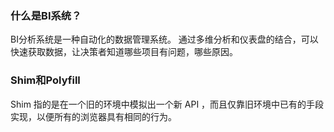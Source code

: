 ### 什么是BI系统？

BI分析系统是一种自动化的数据管理系统。 通过多维分析和仪表盘的结合，可以快速获取数据，让决策者知道哪些项目有问题，哪些原因。

### Shim和Polyfill

Shim 指的是在一个旧的环境中模拟出一个新 API ，而且仅靠旧环境中已有的手段实现，以便所有的浏览器具有相同的行为。